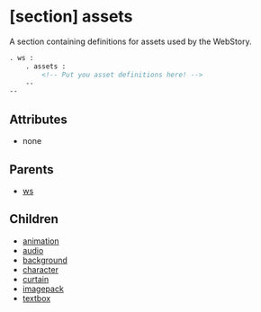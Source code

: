 
# [section] assets

A section containing definitions for assets used by the WebStory.

```xml
. ws :
    . assets :
        <!-- Put you asset definitions here! -->
    --
--
```

## Attributes

 * none

## Parents

 * [ws](ws.md)

## Children

 * [animation](animation.md)
 * [audio](audio.md)
 * [background](background.md)
 * [character](character.md)
 * [curtain](curtain.md)
 * [imagepack](imagepack.md)
 * [textbox](textbox.md)
